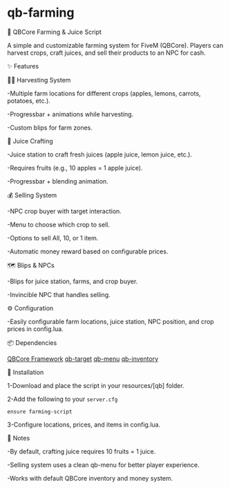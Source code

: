 # qb-farming
🌾 QBCore Farming & Juice Script

A simple and customizable farming system for FiveM (QBCore).
Players can harvest crops, craft juices, and sell their products to an NPC for cash.

✨ Features

👨‍🌾 Harvesting System

-Multiple farm locations for different crops (apples, lemons, carrots, potatoes, etc.).

-Progressbar + animations while harvesting.

-Custom blips for farm zones.

🥤 Juice Crafting

-Juice station to craft fresh juices (apple juice, lemon juice, etc.).

-Requires fruits (e.g., 10 apples = 1 apple juice).

-Progressbar + blending animation.

💰 Selling System

-NPC crop buyer with target interaction.

-Menu to choose which crop to sell.

-Options to sell All, 10, or 1 item.

-Automatic money reward based on configurable prices.

🗺️ Blips & NPCs

-Blips for juice station, farms, and crop buyer.

-Invincible NPC that handles selling.

⚙️ Configuration

-Easily configurable farm locations, juice station, NPC position, and crop prices in config.lua.

📦 Dependencies

[QBCore Framework](https://github.com/qbcore-framework/qb-core.git)
[qb-target](https://github.com/qbcore-framework/qb-target.git)
[qb-menu](https://github.com/qbcore-framework/qb-menu.git)
[qb-inventory](https://github.com/qbcore-framework/qb-inventory.git)

🚀 Installation

1-Download and place the script in your resources/[qb] folder.

2-Add the following to your ```server.cfg```

```ensure qb-core
ensure farming-script
```
3-Configure locations, prices, and items in config.lua.

📝 Notes

-By default, crafting juice requires 10 fruits = 1 juice.

-Selling system uses a clean qb-menu for better player experience.

-Works with default QBCore inventory and money system.

